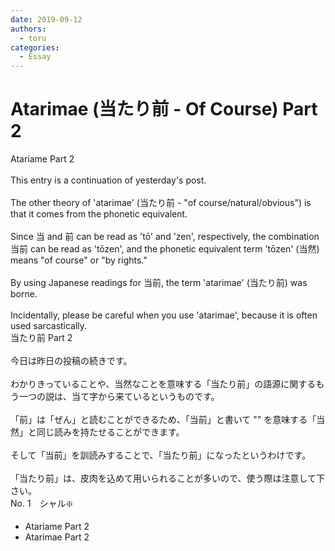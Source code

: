 ```yaml
---
date: 2019-09-12
authors:
  - toru
categories:
  - Essay
---
```


<h1 id="subject_show">Atarimae (当たり前 - Of Course) Part 2</h1>
<div class="date" hidden>Sep 12, 2019 14:52</div>
<div id="post"><div id="body_show_ori">
Atariame Part 2<br/><br/>This entry is a continuation of yesterday's post.<br/><br/>The other theory of 'atarimae' (当たり前 - "of course/natural/obvious") is that it comes from the phonetic equivalent.<br/><br/>Since 当 and 前 can be read as 'tō' and 'zen', respectively, the combination 当前 can be read as 'tōzen', and the phonetic equivalent term 'tōzen' (当然) means "of course" or "by rights."<br/><br/>By using Japanese readings for 当前, the term 'atarimae' (当たり前) was borne.<br/><br/>Incidentally, please be careful when you use 'atarimae', because it is often used sarcastically.
</div></div>

<!-- more -->

<div id="post_ja"><div id="body_show_mo">
当たり前 Part 2<br/><br/>今日は昨日の投稿の続きです。<br/><br/>わかりきっていることや、当然なことを意味する「当たり前」の語源に関するもう一つの説は、当て字から来ているというものです。<br/><br/>「前」は「ぜん」と読むことができるため、「当前」と書いて "" を意味する「当然」と同じ読みを持たせることができます。<br/><br/>そして「当前」を訓読みすることで、「当たり前」になったというわけです。<br/><br/>「当たり前」は、皮肉を込めて用いられることが多いので、使う際は注意して下さい。
</div></div>
<div id="block"><div class="first_name"> No. 1　<span class="just_name">シャル❇️</span></div><div id="block2">
<ul class="correction_field">
<li class="incorrect">Atariame Part 2</li>
<li class="corrected correct">
Atarimae Part 2
</li>
</ul>
</div></div>
